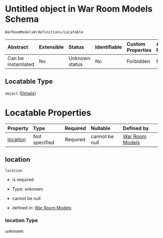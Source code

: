 # Untitled object in War Room Models Schema

```txt
WarRoomModels#/definitions/Locatable
```



| Abstract            | Extensible | Status         | Identifiable | Custom Properties | Additional Properties | Access Restrictions | Defined In                                                        |
| :------------------ | :--------- | :------------- | :----------- | :---------------- | :-------------------- | :------------------ | :---------------------------------------------------------------- |
| Can be instantiated | No         | Unknown status | No           | Forbidden         | Forbidden             | none                | [models.schema.json\*](models.schema.json "open original schema") |

## Locatable Type

`object` ([Details](models-definitions-locatable.md))

# Locatable Properties

| Property              | Type          | Required | Nullable       | Defined by                                                                                                                        |
| :-------------------- | :------------ | :------- | :------------- | :-------------------------------------------------------------------------------------------------------------------------------- |
| [location](#location) | Not specified | Required | cannot be null | [War Room Models](models-definitions-locatable-properties-location.md "WarRoomModels#/definitions/Locatable/properties/location") |

## location



`location`

*   is required

*   Type: unknown

*   cannot be null

*   defined in: [War Room Models](models-definitions-locatable-properties-location.md "WarRoomModels#/definitions/Locatable/properties/location")

### location Type

unknown

